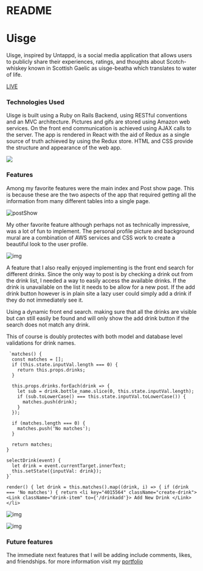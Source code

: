 # README

# Uisge



Uisge, inspired by Untappd, is a social media application that allows users to publicly share their experiences, ratings, and thoughts about Scotch-whiskey known in Scottish Gaelic as uisge-beatha which translates to water of life.

[LIVE](http://uisge.herokuapp.com)



### Technologies Used
 Uisge is built using a Ruby on Rails Backend, using RESTful conventions and an MVC architecture. Pictures and gifs are stored using Amazon web services. On the front end communication is achieved using AJAX calls to the server. The app is rendered in React with the aid of Redux as a single source of truth achieved by using the Redux store. HTML and CSS provide the structure and appearance of the web app.

 ![](https://i.imgur.com/uBGeEJY.png)


### Features
  Among my favorite features were the main index and Post show page. This is because these are the two aspects of the app that required getting all the information from many different tables into a single page.

  ![postShow](https://i.imgur.com/dhSUhaB.png)

  My other favorite feature although perhaps not as technically impressive, was a lot of fun to implement. The personal profile picture and background mural are a combination of AWS services and CSS work to create a beautiful look to the user profile.

  ![img](https://i.imgur.com/A8oghL0.png)


A feature that I also really enjoyed implementing is the front end search for different drinks. Since the only way to post is by checking a drink out from the drink list, I needed a way to easily access the available drinks. If the drink is unavailable on the list it needs to be allow for a new post. If the add drink button however is in plain site a lazy user could simply add a drink if they do not immediately see it.

Using a dynamic front end search. making sure that all the drinks are visible but can still easily be found and will only show the add drink button if the search does not match any drink.

This of course is doubly protectes with both model and database level validations for drink names.

     `matches() {
      const matches = [];
      if (this.state.inputVal.length === 0) {
        return this.props.drinks;
      }

      this.props.drinks.forEach(drink => {
        let sub = drink.bottle_name.slice(0, this.state.inputVal.length);
        if (sub.toLowerCase() === this.state.inputVal.toLowerCase()) {
          matches.push(drink);
        }
      });

      if (matches.length === 0) {
        matches.push('No matches');
      }

      return matches;
    }

    selectDrink(event) {
      let drink = event.currentTarget.innerText;
      this.setState({inputVal: drink});
    }`


  `render() {
    let drink = this.matches().map((drink, i) => {
      if (drink === 'No matches') {
          return <li key="4015564" className="create-drink">
                  <Link className="drink-item" to={'/drinkadd'}>
                    Add New Drink
                  </Link>
                </li> `


![img](https://i.imgur.com/oaD05XQ.png)    

![img](https://i.imgur.com/VyQWko3.png)


### Future features
The immediate next features that I will be adding include comments, likes, and friendships. for more information visit my [portfolio](http://saulack.github.io)
